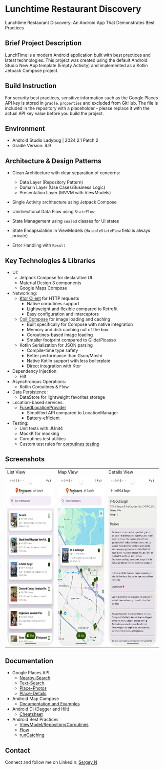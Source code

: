 # Lunchtime Restaurant Discovery

Lunchtime Restaurant Discovery: An Android App That Demonstrates Best Practices

## Brief Project Description

LunchTime is a modern Android application built with best practices and latest technologies. This
project was created using the default Android Studio New App template (Empty Activity) and
implemented as a Kotlin Jetpack Compose project.

## Build Instruction

For security best practices, sensitive information such as the Google Places API key is stored in
`gradle.properties` and excluded from GitHub. The file is included in the repository with a
placeholder - please replace it with the actual API key value before you build the project.

## Environment

- Android Studio Ladybug | 2024.2.1 Patch 2
- Gradle Version: 8.9

## Architecture & Design Patterns

- Clean Architecture with clear separation of concerns:
    - Data Layer (Repository Pattern)
    - Domain Layer (Use Cases/Business Logic)
    - Presentation Layer (MVVM with ViewModels)


- Single Activity architecture using Jetpack Compose
- Unidirectional Data Flow using `StateFlow`
- State Management using `sealed` classes for UI states
- State Encapsulation in ViewModels (`MutableStateFlow` field is always private)
- Error Handling with `Result`

## Key Technologies & Libraries

- UI:
    - Jetpack Compose for declarative UI
    - Material Design 3 components
    - Google Maps Compose 
- Networking:
    - [Ktor Client](https://ktor.io/docs/client-create-and-configure.html#configure-client) for HTTP requests 
      - Native coroutines support
      - Lightweight and flexible compared to Retrofit
      - Easy configuration and interceptors
    - [Coil Compose](https://coil-kt.github.io/coil/compose/) for image loading and caching
      - Built specifically for Compose with native integration
      - Memory and disk caching out of the box
      - Coroutines-based image loading
      - Smaller footprint compared to Glide/Picasso
    - Kotlin Serialization for JSON parsing
      - Compile-time type safety
      - Better performance than Gson/Moshi
      - Native Kotlin support with less boilerplate
      - Direct integration with Ktor
- Dependency Injection:
    - Hilt
- Asynchronous Operations:
    - Kotlin Coroutines & Flow
- Data Persistence:
    - DataStore for lightweight favorites storage
 - Location-based services:
    - [FusedLocationProvider](https://developers.google.com/location-context/fused-location-provider)
      - Simplified API compared to LocationManager
      - Battery-efficient
- Testing:
    - Unit tests with JUnit4
    - MockK for mocking
    - Coroutines test utilities
    - Custom test rules for [coroutines testing](https://developer.android.com/kotlin/coroutines/test)

## Screenshots

<table>
  <tr>
    <td>List View</td>
     <td>Map View</td>
     <td>Details View</td>
  </tr>
  <tr>
    <td><img src="Screenshot_1.png" width=270 height=555></td>
    <td><img src="Screenshot_2.png" width=270 height=555></td>
    <td><img src="Screenshot_3.png" width=270 height=555></td>
  </tr>
 </table>

## Documentation

- Google Places API
    - [Nearby-Search](https://developers.google.com/maps/documentation/places/web-service/nearby-search)
    - [Text-Search](https://developers.google.com/maps/documentation/places/web-service/text-search)
    - [Place-Photos](https://developers.google.com/maps/documentation/places/web-service/place-photos)
    - [Place-Details](https://developers.google.com/maps/documentation/places/web-service/place-details)
- Android Map Compose
    - [Documentation and Examples](https://github.com/googlemaps/android-maps-compose)
- Android DI (Dagger and Hilt)
    - [Cheatsheet](https://developer.android.com/training/dependency-injection/hilt-cheatsheet)
- Android Best Practices
    - [ViewModel/Repository/Coroutines](https://developer.android.com/kotlin/coroutines/coroutines-best-practices)
    - [Flow](https://developer.android.com/kotlin/flow)
    - [runCatching](https://dev.to/1noshishi/mastering-runcatching-in-kotlin-how-to-avoid-coroutine-cancellation-issues-5go2)

## Contact

Connect and follow me on LinkedIn: [Sergey N](https://www.linkedin.com/in/sergey-neskoromny/)
